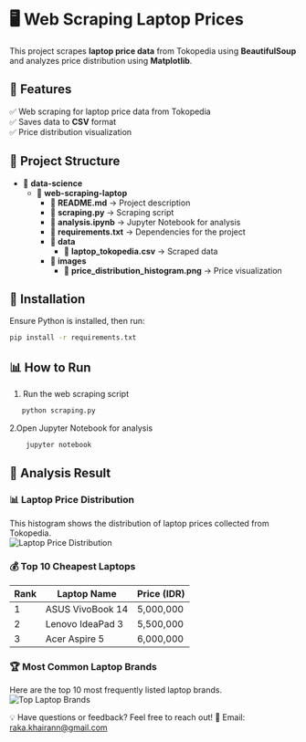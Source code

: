# 🖥️ Web Scraping Laptop Prices  

This project scrapes **laptop price data** from Tokopedia using **BeautifulSoup** and analyzes price distribution using **Matplotlib**.

## 🚀 **Features**
✅ Web scraping for laptop price data from Tokopedia  
✅ Saves data to **CSV** format  
✅ Price distribution visualization  

## 📂 **Project Structure**
- 📂 **data-science**
  - 📂 **web-scraping-laptop**
    - 📜 **README.md** → Project description
    - 📜 **scraping.py** → Scraping script
    - 📜 **analysis.ipynb** → Jupyter Notebook for analysis
    - 📜 **requirements.txt**  → Dependencies for the project
    - 📂 **data**
      - 📜 **laptop_tokopedia.csv** → Scraped data
    - 📂 **images**
      - 📜 **price_distribution_histogram.png** → Price visualization

## 🔧 **Installation**
Ensure Python is installed, then run:
```bash
pip install -r requirements.txt
```
## 📊 How to Run

1. Run the web scraping script
```bash
   python scraping.py
```
2.Open Jupyter Notebook for analysis
```bash
    jupyter notebook
```
## 📸 **Analysis Result**
### 📊 Laptop Price Distribution  
This histogram shows the distribution of laptop prices collected from Tokopedia.  
![Laptop Price Distribution](../images/price_distribution_histogram.png)  

### 💰 Top 10 Cheapest Laptops  
| Rank | Laptop Name              | Price (IDR)  |
|------|--------------------------|--------------|
| 1    | ASUS VivoBook 14         | 5,000,000    |
| 2    | Lenovo IdeaPad 3         | 5,500,000    |
| 3    | Acer Aspire 5            | 6,000,000    |

### 🏆 Most Common Laptop Brands  
Here are the top 10 most frequently listed laptop brands.  
![Top Laptop Brands](../images/top_brands.png)  


💡 Have questions or feedback? Feel free to reach out!
📧 Email: raka.khairann@gmail.com
